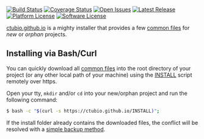 [![Build Status](https://travis-ci.org/ctubio/ctubio.github.io.svg?branch=master)](https://travis-ci.org/ctubio/ctubio.github.io)
[![Coverage Status](https://coveralls.io/repos/ctubio/ctubio.github.io/badge.svg)](https://coveralls.io/r/ctubio/ctubio.github.io)
[![Open Issues](https://img.shields.io/github/issues/ctubio/ctubio.github.io.svg)](https://github.com/ctubio/ctubio.github.io/issues)
[![Latest Release](https://img.shields.io/github/release/ctubio/ctubio.github.io.svg)](https://github.com/ctubio/ctubio.github.io/releases/latest)
[![Platform License](https://img.shields.io/badge/platform-unix--like-lightgray.svg)](LICENSE)
[![Software License](https://img.shields.io/cocoapods/l/AFNetworking.svg)](LICENSE)

[ctubio.github.io](https://ctubio.github.io) is a mighty installer
that provides a few [common files](src) for *new* or *orphan* projects.

## Installing via Bash/Curl

You can quickly download all [common files](src) into the root
directory of your project (or any other local path of your machine)
using the [INSTALL](INSTALL) script remotely over https.

Open your tty, `mkdir` and/or `cd` into your new/orphan project
and run the following command:

``` bash
$ bash -c "$(curl -s https://ctubio.github.io/INSTALL)";
```

If the install folder already contains the downloaded files,
the conflict will be resolved with a
[simple backup method](http://www.gnu.org/software/tar/manual/tar.html#SEC90).
